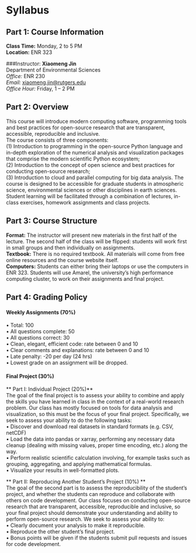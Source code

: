 # Syllabus

## Part 1: Course Information

**Class Time:** Monday, 2 to 5 PM <br>
**Location:** ENR 323

###Instructor:
**Xiaomeng Jin**<br>
Department of Environmental Sciences<br>
_Office:_ ENR 230<br>
_Email:_ xiaomeng.jin@rutgers.edu<br>
_Office Hour:_ Friday, 1 – 2 PM

## Part 2: Overview 
This course will introduce modern computing software, programming tools and best practices for open-source research that are transparent, accessible, reproducible and inclusive. <br> 
The course consists of three components: <br> 
(1) Introduction to programming in the open-source Python language and in-depth exploration of the numerical analysis and visualization packages that comprise the modern scientific Python ecosystem;<br> 
(2) Introduction to the concept of open science and best practices for conducting open-source research; <br> 
(3) Introduction to cloud and parallel computing for big data analysis. The course is designed to be accessible for graduate students in atmospheric science, environmental sciences or other disciplines in earth sciences. Student learning will be facilitated through a combination of lectures, in-class exercises, homework assignments and class projects.

## Part 3: Course Structure
**Format:** The instructor will present new materials in the first half of the lecture. The second half of the class will be flipped: students will work first in small groups and then individually on assignments. <br> 
**Textbook:** There is no required textbook. All materials will come from free online resources and the course website itself. <br> 
**Computers:** Students can either bring their laptops or use the computers in ENR 323. Students will use Amarel, the university’s high performance computing cluster, to work on their assignments and final project. <br>   

## Part 4: Grading Policy
#### Weekly Assignments (70%)<br> 
•	Total: 100<br>
•	All questions complete: 50<br>
•	All questions correct: 30 <br>
•	Clean, elegant, efficient code: rate between 0 and 10 <br>
•	Clear comments and explanations: rate between 0 and 10 <br>
•	Late penalty: -20 per day (24 hrs)<br>
•	Lowest grade on an assignment will be dropped. <br>
####  Final Project (30%)<br>
** Part I: Individual Project (20%)** <br>
The goal of the final project is to assess your ability to combine and apply the skills you have learned in class in the context of a real-world research problem. Our class has mostly focused on tools for data analysis and visualization, so this must be the focus of your final project. Specifically, we seek to assess your ability to do the following tasks: <br>
•	Discover and download real datasets in standard formats (e.g. CSV, netCDF) <br>
•	Load the data into pandas or xarray, performing any necessary data cleanup (dealing with missing values, proper time encoding, etc.) along the way. <br>
•	Perform realistic scientific calculation involving, for example tasks such as grouping, aggregating, and applying mathematical formulas. <br>
•	Visualize your results in well-formatted plots. <br>

** Part II: Reproducing Another Student’s Project (10%) ** <br>
The goal of the second part is to assess the reproducibility of the student’s project, and whether the students can reproduce and collaborate with others on code development. Our class focuses on conducting open-source research that are transparent, accessible, reproducible and inclusive, so your final project should demonstrate your understanding and ability to perform open-source research. We seek to assess your ability to: <br>
•	Clearly document your analysis to make it reproducible. <br>
•	Reproduce the other student’s final project. <br>
•	Bonus points will be given if the students submit pull requests and issues for code development. <br>

